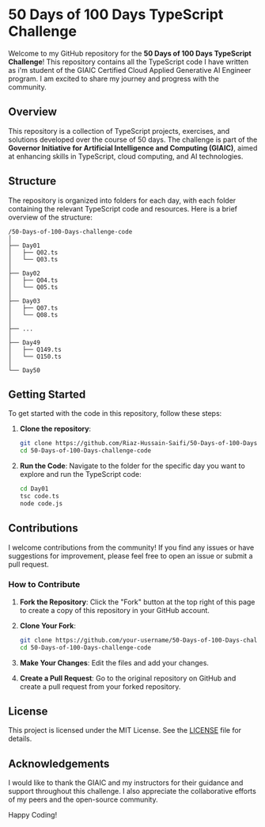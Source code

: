 # 50 Days of 100 Days TypeScript Challenge

Welcome to my GitHub repository for the **50 Days of 100 Days TypeScript Challenge**! This repository contains all the TypeScript code I have written as i'm student of the GIAIC Certified Cloud Applied Generative AI Engineer program. I am excited to share my journey and progress with the community.

## Overview

This repository is a collection of TypeScript projects, exercises, and solutions developed over the course of 50 days. The challenge is part of the **Governor Initiative for Artificial Intelligence and Computing (GIAIC)**, aimed at enhancing skills in TypeScript, cloud computing, and AI technologies.

## Structure

The repository is organized into folders for each day, with each folder containing the relevant TypeScript code and resources. Here is a brief overview of the structure:

```
/50-Days-of-100-Days-challenge-code
│
├── Day01
│   ├── Q02.ts
│   └── Q03.ts
│   
├── Day02
│   ├── Q04.ts
│   └── Q05.ts
│
├── Day03
│   ├── Q07.ts
│   └── Q08.ts
│
├── ...
│
├── Day49
│   ├── Q149.ts
│   └── Q150.ts
│
└── Day50
```

## Getting Started

To get started with the code in this repository, follow these steps:

1. **Clone the repository**:
   ```bash
   git clone https://github.com/Riaz-Hussain-Saifi/50-Days-of-100-Days-challenge-code.git
   cd 50-Days-of-100-Days-challenge-code
   ```
 
2. **Run the Code**:
   Navigate to the folder for the specific day you want to explore and run the TypeScript code:
   ```bash
   cd Day01
   tsc code.ts
   node code.js
   ```

## Contributions

I welcome contributions from the community! If you find any issues or have suggestions for improvement, please feel free to open an issue or submit a pull request.

### How to Contribute

1. **Fork the Repository**:
   Click the "Fork" button at the top right of this page to create a copy of this repository in your GitHub account.

2. **Clone Your Fork**:
   ```bash
   git clone https://github.com/your-username/50-Days-of-100-Days-challenge-code.git
   cd 50-Days-of-100-Days-challenge-code
   ```

3. **Make Your Changes**:
   Edit the files and add your changes.

4. **Create a Pull Request**:
   Go to the original repository on GitHub and create a pull request from your forked repository.

## License

This project is licensed under the MIT License. See the [LICENSE](LICENSE) file for details.

## Acknowledgements

I would like to thank the GIAIC and my instructors for their guidance and support throughout this challenge. I also appreciate the collaborative efforts of my peers and the open-source community.

Happy Coding!

